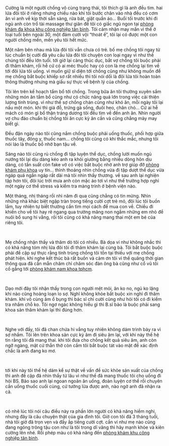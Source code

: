 <p>Cường là một người chồng vô cùng trạng thái, tôi thích gì là anh đều tìm. hai lứa đôi tôi ở riêng nhưng chiều nào khi tôi bước chân vào nhà đều có cơm ăn vì anh về kịp thời sẵn sàng, rửa bát, giặt quần áo&hellip; Buổi tối trước khi đi ngủ anh còn trổ tài massage thư giãn để tôi có giấc ngủ ngon tại <a href="http://phongkhamdaidong.vn/phong-kham-da-khoa-khu-cong-nghiep-tan-binh-tot-khong-68.html">phòng khám đa khoa khu công nghiệp tân bình</a>. Tôi cảm nhận may mắn vì thế ở loại tuổi bên ngoài 30, một đám cưới vội &ldquo;thoát ế&rdquo;, tôi lại có được một con người chồng mến, mến yêu tôi hết mức.</p>

<p>Một năm bên nhau mà lứa đôi tôi vẫn chưa có trẻ. bố mẹ chồng tôi ngay từ lúc chuẩn bị cưới đã yêu cầu lứa đôi tôi chuyện con loại ngay vì như thế chúng tôi đều lớn tuổi. tới giờ lại càng thúc dục, bắt vợ chồng tôi buộc phải đi thăm khám, rồi hễ cứ có ai méc thuốc hay có con là mẹ chồng lại tìm về tới đôi lứa tôi uống. vì muốn giữ sĩ diện tới chồng cũng như không muốn để mẹ chồng bắt buộc khiếp sơ rất nhiều thì tôi nói dối là đôi lứa tôi hoàn toàn thông thường nhưng mà giấu sự thực về bệnh lý của chồng.</p>

<p>Tôi lên trên kế hoạch tẩm bổ tới chồng. Trong bữa ăn tôi thường xuyên sắm những món ăn tẩm bổ cũng như có chức năng quá lớn trong việc cải thiện lượng tinh trùng. vì như thế sợ chồng chán cũng như khó ăn, mỗi ngày tôi lại nấu một món. khi thì giá đỗ, trứng gà sống, đuôi heo, chân chó... Cứ ai hễ mách có món gì bổ thận tráng dương tôi đều tìm về đến anh ăn. Nhìn người vợ chu đáo chuẩn bị chồng tôi ăn cực kỳ ân cần và cũng chẳng mảy may biết gì.</p>

<p>Đều đặn ngày nào tôi cũng nắm chồng buộc phải uống thuốc, phối hợp giữa thuốc tây, đông y, thuốc nam&hellip; chồng tôi cũng có khi thắc mắc, nhưng tôi nói láo là thuốc bổ nhờ bạn tậu về.</p>

<p>Sáng nào tôi cũng rủ chồng đi tập luyện thể dục, chồng lười muốn ngủ nướng tôi lại dịu dàng kéo anh ra khỏi giường bằng nhiều dòng hôn dịu dàng, có tần suất còn fake vờ có việc bắt buộc nhờ anh trợ giúp đỡ <a href="http://phongkhamdaidong.vn/dia-chi-phong-kham-phu-khoa-uy-tin-tai-tphcm-7.html">phòng khám phụ khoa</a> uy tín&hellip; thỉnh thoảng nhìn chồng vừa đi tập dượt thể dục vừa ngáp quá ngắn ngáp rất dài mà tôi nhìn thấy thương. về sau anh lại nghiện tập hơn tôi, đôi lúc trời mưa anh còn mặc áo tơi vì như thế trường hợp nghỉ một ngày cơ thể stress và kiểm tra màng trinh ở bệnh viện nào.</p>

<p>Một tháng, nhị tháng rồi nhì năm đi qua cũng chẳng có tin mừng. Nhìn những nhà khác biệt ngập tràn trong tiếng cười cợt trẻ mỏ, đôi lúc tôi buồn lắm, tuy nhiên tự biết thường cần tìm mọi cách để mua con về. Chiều đi khiến cho về tôi hay rẽ ngang qua trường măng non ngắm những em nhỏ để nuôi bổ sung hi vẳng, rồi tôi cũng có khả năng mang thai một em bé của riêng tôi.</p>

<p>&nbsp;</p>

<p>Mẹ chồng nhận thấy và thăm dò tôi có nhiều. Bà dọa ví như không nhắc thì có khả năng tóm nhị lứa đôi tôi đi thăm khám lại cùng bà. Tôi bắt buộc buộc phải đề cập sự thực rằng tinh trùng chồng tôi tồn tại thiếu với mẹ chồng phát hiện. khi nghe kết thúc bà rất buồn và cảm ơn tôi vì thế quãng thời gian thông qua đã cần mẫn chăm chỉ chăm sóc đàn ông bà cũng như cổ vũ tôi cố gắng tới <a href="http://phongkhamdaidong.vn/dia-chi-phong-kham-nam-khoa-tot-nhat-o-tphcm-5.html">phòng khám nam khoa tphcm</a>.</p>

<p>&nbsp;</p>

<p>Dạo mới đây tôi nhận thấy trong con người mệt mỏi, ăn ko no, ngủ ko lặng khi nào cũng hoảng loạn lo sợ. Nghĩ không khỏe bắt buộc xin nghỉ đi thăm khám. khi vô cùng âm ổ bụng thì bác sĩ chỉ cười cũng như hỏi tôi có đi kiểm tra nhầm chỗ ko. Tôi ngơ ngác không hiểu gì thì B.sĩ bảo là buộc phải sang khoa sản thăm khám lại thì đúng hơn.</p>

<p>&nbsp;</p>

<p>Nghe với đấy, tôi đã chan chứa hi vẳng tuy nhiên không dám trình bày ra vì sợ nhầm. Tôi lên trên khoa sản cực kỳ âm đi siêu âm lại, với khi này thế hệ tin rằng tôi đã mang thai. khi tôi đưa cho chồng kết quả siêu âm, anh còn ngỡ ngàng, mặt cứ thẫn thờ còn cầm tôi bắt buộc tát vào mặt để xác định chắc là anh đang ko mơ.</p>

<p>&nbsp;</p>

<p>tới khi này tôi thế hệ dám kể sự thật về vấn đề sức khỏe sản xuất của chồng thì anh đề cập đã nhìn thấy từ lâu vì như thế đã mang thuốc tôi cho uống đi hỏi BS. Bảo sao anh lại ngoan ngoãn ăn uống, đoàn luyện cơ thể rồi chuyên cần uống thuốc cuối cùng, cứ tưởng lừa được anh, nào ngờ anh đã nhận ra cả.</p>

<p>&nbsp;</p>

<p>có nhẽ lúc tôi nói câu điều này ra phần lớn người có khả năng hiềm nghi, nhưng đây là câu chuyện thật của gia đình tôi. Giờ con tôi đã 3 tháng tuổi, nhà tôi giờ đã trọn vẹn và đầy ắp tiếng cười cợt. cần ví như mẹ nào cũng đang ngóng trông tậu con như là tôi trong dĩ vãng thì hãy mạnh khỏe và kiên cường lên nhé. Rồi phép màu có khả năng đến <a href="http://phongkhamdaidong.vn/phong-kham-da-khoa-khu-cong-nghiep-tan-binh-tot-khong-68.html">phòng khám khu công nghiệp tân bình</a>.</p>

<p>&nbsp;</p>
